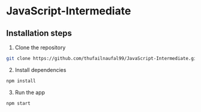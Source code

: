 # JavaScript-Intermediate

## Installation steps
1. Clone the repository
```bash
git clone https://github.com/thufailnaufal99/JavaScript-Intermediate.git
```
2. Install dependencies
```bash
npm install
```
3. Run the app
```bash
npm start
```
